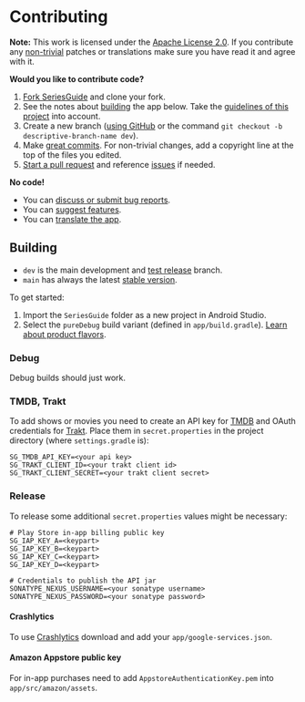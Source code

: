 # Contributing

**Note:** This work is licensed under the [Apache License 2.0](LICENSE.txt).
If you contribute any 
[non-trivial](http://www.gnu.org/prep/maintain/maintain.html#Legally-Significant)
patches or translations make sure you have read it and agree with it.

**Would you like to contribute code?**

1. [Fork SeriesGuide](https://github.com/UweTrottmann/SeriesGuide/fork) and clone your fork.
2. See the notes about [building](#building) the app below. Take the [guidelines of this project](/docs/guidelines.md) into account.
3. Create a new branch ([using GitHub](https://help.github.com/articles/creating-and-deleting-branches-within-your-repository/)
   or the command `git checkout -b descriptive-branch-name dev`).
4. Make [great commits](http://robots.thoughtbot.com/post/48933156625/5-useful-tips-for-a-better-commit-message). For non-trivial changes, add a copyright line at the top of the files you edited.
5. [Start a pull request](https://github.com/UweTrottmann/SeriesGuide/compare) and reference [issues](https://github.com/UweTrottmann/SeriesGuide/issues) if needed.

**No code!**

- You can [discuss or submit bug reports](https://github.com/UweTrottmann/SeriesGuide/issues).
- You can [suggest features](https://discuss.seriesgui.de).
- You can [translate the app](https://crowdin.com/project/seriesguide-translations).

## Building

- `dev` is the main development and [test release](https://github.com/UweTrottmann/SeriesGuide/wiki/Beta) branch.
- `main` has always the latest [stable version](https://seriesgui.de).

To get started:

1. Import the `SeriesGuide` folder as a new project in Android Studio.
2. Select the `pureDebug` build variant (defined in `app/build.gradle`). 
   [Learn about product flavors](https://developer.android.com/studio/build/build-variants.html#product-flavors).

### Debug

Debug builds should just work.

### TMDB, Trakt

To add shows or movies you need to create an API key for [TMDB](https://www.themoviedb.org/settings/api)
and OAuth credentials for [Trakt](https://trakt.tv/oauth/applications).
Place them in `secret.properties` in the project directory (where `settings.gradle` is):

```text
SG_TMDB_API_KEY=<your api key>
SG_TRAKT_CLIENT_ID=<your trakt client id>
SG_TRAKT_CLIENT_SECRET=<your trakt client secret>
```

### Release

To release some additional `secret.properties` values might be necessary:

```text
# Play Store in-app billing public key
SG_IAP_KEY_A=<keypart>
SG_IAP_KEY_B=<keypart>
SG_IAP_KEY_C=<keypart>
SG_IAP_KEY_D=<keypart>

# Credentials to publish the API jar
SONATYPE_NEXUS_USERNAME=<your sonatype username>
SONATYPE_NEXUS_PASSWORD=<your sonatype password>
```

#### Crashlytics

To use [Crashlytics](https://firebase.google.com/docs/crashlytics) download and
add your `app/google-services.json`.

#### Amazon Appstore public key

For in-app purchases need to add `AppstoreAuthenticationKey.pem` into `app/src/amazon/assets`.
